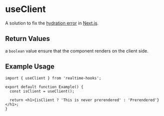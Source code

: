 # useClient

A solution to fix the [hydration error](https://nextjs.org/docs/messages/react-hydration-error) in [Next.js](https://nextjs.org/docs#what-is-nextjs).

## Return Values

a `boolean` value ensure that the component renders on the client side.

## Example Usage

```tsx
import { useClient } from 'realtime-hooks';

export default function Example() {
  const isClient = useClient();

  return <h1>{isClient ? 'This is never prerendered' : 'Prerendered'}</h1>;
}
```
